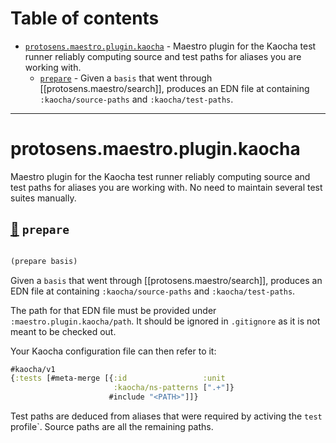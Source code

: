 # Table of contents
-  [`protosens.maestro.plugin.kaocha`](#protosens.maestro.plugin.kaocha)  - Maestro plugin for the Kaocha test runner reliably computing source and test paths for aliases you are working with.
    -  [`prepare`](#protosens.maestro.plugin.kaocha/prepare) - Given a <code>basis</code> that went through [[protosens.maestro/search]], produces an EDN file at containing <code>:kaocha/source-paths</code> and <code>:kaocha/test-paths</code>.

-----
# <a name="protosens.maestro.plugin.kaocha">protosens.maestro.plugin.kaocha</a>


Maestro plugin for the Kaocha test runner reliably computing source and test paths for aliases you are
   working with. No need to maintain several test suites manually.




## <a name="protosens.maestro.plugin.kaocha/prepare">[:page_facing_up:](https://github.com/protosens/monorepo.cljc/blob/develop/module/maestro.plugin.kaocha/src/main/clj/protosens/maestro/plugin/kaocha.clj#L13-L46) `prepare`</a>
``` clojure

(prepare basis)
```


Given a `basis` that went through [[protosens.maestro/search]], produces an EDN file
   at containing `:kaocha/source-paths` and `:kaocha/test-paths`.

   The path for that EDN file must be provided under `:maestro.plugin.kaocha/path`. It should be
   ignored in `.gitignore` as it is not meant to be checked out.

   Your Kaocha configuration file can then refer to it:

   ```clojure
   #kaocha/v1
   {:tests [#meta-merge [{:id                 :unit
                          :kaocha/ns-patterns [".+"]}
                         #include "<PATH>"]]}
   ```

   Test paths are deduced from aliases that were required by activing the `test` profile`. Source
   paths are all the remaining paths.
